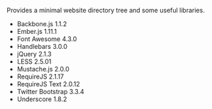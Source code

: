 

Provides a minimal website directory tree and some useful libraries.

* Backbone.js 1.1.2
* Ember.js 1.11.1
* Font Awesome 4.3.0
* Handlebars 3.0.0
* jQuery 2.1.3
* LESS 2.5.01
* Mustache.js 2.0.0
* RequireJS 2.1.17
* RequireJS Text 2.0.12
* Twitter Bootstrap 3.3.4
* Underscore 1.8.2

